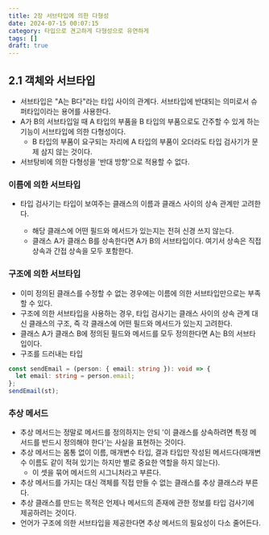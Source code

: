 ```yaml
---
title: 2장 서브타입에 의한 다형성
date: 2024-07-15 00:07:15
category: 타입으로 견고하게 다형성으로 유연하게
tags: []
draft: true
---
```


## 2.1 객체와 서브타입

- 서브타입은 "A는 B다"라는 타입 사이의 관계다. 서브타입에 반대되는 의미로서 슈퍼타입이라는 용어를 사용한다.
- A가 B의 서브타입일 때 A 타입의 부품을 B 타입의 부품으로도 간주할 수 있게 하는 기능이 서브타입에 의한 다형성이다.
  - B 타입의 부품이 요구되는 자리에 A 타입의 부품이 오더라도 타입 검사기가 문제 삼지 않는 것이다.
- 서브탕비에 의한 다형성을 '반대 방향'으로 적용할 수 없다.

### 이름에 의한 서브타입

- 타입 검사기는 타입이 보여주는 클래스의 이름과 클래스 사이의 상속 관계만 고려한다.

  - 해당 클래스에 어떤 필드와 메서드가 있는지는 전혀 신경 쓰지 않는다.
  - 클래스 A가 클래스 B를 상속한다면 A가 B의 서브타입이다. 여기서 상속은 직접 상속과 간접 상속을 모두 포함한다.

### 구조에 의한 서브타입

- 이미 정의된 클래스를 수정할 수 없는 경우에는 이름에 의한 서브타입만으로는 부족할 수 있다.
- 구조에 의한 서브타입을 사용하는 경우, 타입 검사기는 클래스 사이의 상속 관계 대신 클래스의 구조, 즉 각 클래스에 어떤 필드와 메서드가 있는지 고려한다.
- 클래스 A가 클래스 B에 정의된 필드와 메서드를 모두 정의한다면 A는 B의 서브타입이다.
- 구조를 드러내는 타입

```ts
const sendEmail = (person: { email: string }): void => {
  let email: string = person.email;
};
sendEmail(st);
```

### 추상 메서드

- 추상 메서드는 정말로 메서드를 정의하지는 안되 '이 클래스를 상속하려면 특정 메서드를 반드시 정의해야 한다'는 사실을 표현하는 것이다.
- 추상 메서드는 몸통 없이 이름, 매개변수 타입, 결과 타입만 작성된 메서드다(매개변수 이름도 같이 적혀 있기는 하지만 별로 중요한 역할을 하지 않는다).
  - 이 셋을 묶어 메서드의 시그니처라고 부른다.
- 추상 메서드를 가지는 대신 객체를 직접 만들 수 없는 클래스를 추상 클래스라 부른다.
- 추상 클래스를 만드는 목적은 언제나 메서드의 존재에 관한 정보를 타입 검사기에 제공하려는 것이다.
- 언어가 구조에 의한 서브타입을 제공한다면 추상 메서드의 필요성이 다소 줄어든다.
